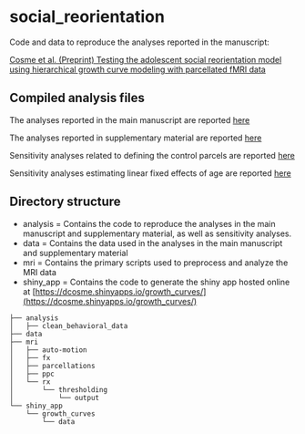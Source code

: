 # social_reorientation
Code and data to reproduce the analyses reported in the manuscript: 

[Cosme et al. (Preprint) Testing the adolescent social reorientation model using hierarchical growth curve modeling with parcellated fMRI data](https://psyarxiv.com/8eyf5/)

## Compiled analysis files

The analyses reported in the main manuscript are reported [here](https://dsnlab.github.io/social_reorientation/analysis/main_analyses)

The analyses reported in supplementary material are reported [here](https://dsnlab.github.io/social_reorientation/analysis/supplementary_analyses)

Sensitivity analyses related to defining the control parcels are reported [here](https://dsnlab.github.io/social_reorientation/analysis/sensitivity_analysis_controls)

Sensitivity analyses estimating linear fixed effects of age are reported [here](https://dsnlab.github.io/social_reorientation/analysis/sensitivity_analysis_linear)


## Directory structure

* analysis = Contains the code to reproduce the analyses in the main manuscript and supplementary material, as well as sensitivity analyses.
* data = Contains the data used in the analyses in the main manuscript and supplementary material
* mri = Contains the primary scripts used to preprocess and analyze the MRI data
* shiny_app = Contains the code to generate the shiny app hosted online at [https://dcosme.shinyapps.io/growth_curves/](https://dcosme.shinyapps.io/growth_curves/)

```
├── analysis
│   ├── clean_behavioral_data
├── data
├── mri
│   ├── auto-motion
│   ├── fx
│   ├── parcellations
│   ├── ppc
│   └── rx
│       └── thresholding
│           └── output
└── shiny_app
    └── growth_curves
        └── data
```

